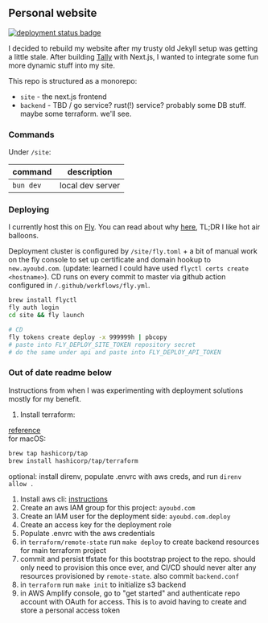 ## Personal website

[![deployment status badge](https://github.com/buoyad/ayoubd/actions/workflows/deploy-site.yml/badge.svg)](https://github.com/buoyad/ayoubd/actions/workflows/deploy-site.yml)

I decided to rebuild my website after my trusty old Jekyll setup was getting a
little stale. After building [Tally](https://github.com/buoyad/tally) with
Next.js, I wanted to integrate some fun more dynamic stuff into my site.

This repo is structured as a monorepo:

- `site` - the next.js frontend
- `backend` - TBD / go service? rust(!) service? probably some DB stuff. maybe
  some terraform. we'll see.

### Commands

Under `/site`:

| command   | description      |
| --------- | ---------------- |
| `bun dev` | local dev server |

### Deploying

I currently host this on [Fly](fly.io). You can read about why [here](#TBD),
TL;DR I like hot air balloons.

Deployment cluster is configured by `/site/fly.toml` + a bit of manual work on
the fly console to set up certificate and domain hookup to `new.ayoubd.com`.
(update: learned I could have used `flyctl certs create <hostname>`). CD runs on
every commit to master via github action configured in
`/.github/workflows/fly.yml`.

```sh
brew install flyctl
fly auth login
cd site && fly launch

# CD
fly tokens create deploy -x 999999h | pbcopy
# paste into FLY_DEPLOY_SITE_TOKEN repository secret
# do the same under api and paste into FLY_DEPLOY_API_TOKEN
```

### Out of date readme below

Instructions from when I was experimenting with deployment solutions mostly for
my benefit.

1. Install terraform:

[reference](https://developer.hashicorp.com/terraform/install)  
for macOS:
```sh
brew tap hashicorp/tap
brew install hashicorp/tap/terraform
```

optional: install direnv, populate .envrc with aws creds, and run `direnv allow .`

1. Install aws cli: [instructions](https://docs.aws.amazon.com/cli/latest/userguide/getting-started-install.html)
2. Create an aws IAM group for this project: `ayoubd.com`
3. Create an IAM user for the deployment side: `ayoubd.com.deploy`
4. Create an access key for the deployment role
5. Populate .envrc with the aws credentials
6. in `terraform/remote-state` run `make deploy` to create backend resources for main terraform project
7. commit and persist tfstate for this bootstrap project to the repo. should
   only need to provision this once ever, and CI/CD should never alter any
   resources provisioned by `remote-state`. also commit `backend.conf`
8. in `terraform` run `make init` to initialize s3 backend
9. in AWS Amplify console, go to "get started" and authenticate repo account with OAuth for access. This is to avoid having to create and store a personal access token
